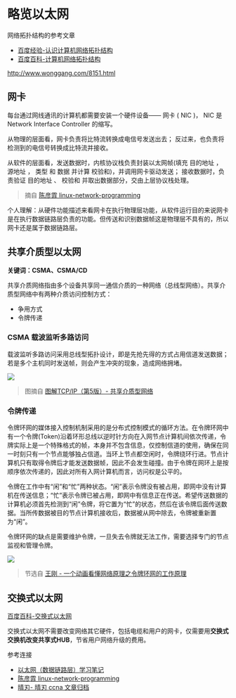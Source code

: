 # 略览以太网

网络拓扑结构的参考文章

* [百度经验-认识计算机网络拓扑结构](https://jingyan.baidu.com/article/09ea3ede69b7c4c0aede39d1.html)
* [百度百科-计算机网络拓扑结构](https://baike.baidu.com/item/%E8%AE%A1%E7%AE%97%E6%9C%BA%E7%BD%91%E7%BB%9C%E6%8B%93%E6%89%91%E7%BB%93%E6%9E%84/10230127)

http://www.wonggang.com/8151.html

## 网卡

每台通过网线通讯的计算机都需要安装一个硬件设备—— 网卡 ( NIC )， NIC 是 Network Interface Controller 的缩写。

从物理的层面看，网卡负责将比特流转换成电信号发送出去； 反过来，也负责将检测到的电信号转换成比特流并接收。

从软件的层面看，发送数据时，内核协议栈负责封装以太网帧(填充 目的地址 ， 源地址 ， 类型 和 数据 并计算 校验和)，并调用网卡驱动发送； 接收数据时，负责验证 目的地址 、 校验和 并取出数据部分，交由上层协议栈处理。

> 摘自 [陈彦霏 linux-network-programming](https://linux-network-programming.readthedocs.io/zh_CN/latest/protocols/ethernet.html)

个人理解：从硬件功能描述来看网卡在执行物理层功能，从软件运行目的来说网卡是在执行数据链路层负责的功能。但传送和识别数据帧这是物理层不具有的，所以网卡还是属于数据链路层。

## 共享介质型以太网

**关键词：CSMA、CSMA/CD**

共享介质网络指由多个设备共享同一通信介质的一种网络（总线型网络）。共享介质型网络中有两种介质访问控制方式：

* 争用方式
* 令牌传递

### CSMA 载波监听多路访问

载波监听多路访问采用总线型拓扑设计，即是先抢先得的方式占用信道发送数据；若是多个主机同时发送帧，则会产生冲突的现象，造成网络拥堵。

![](https://i.postimg.cc/vTvLFdBB/UyY.jpg)

> 图摘自 [ 图解TCP/IP（第5版）- 共享介质型网络](https://www.ituring.com.cn/book/miniarticle/42608)

### 令牌传递

令牌环网的媒体接入控制机制采用的是分布式控制模式的循环方法。在令牌环网中有一个令牌(Token)沿着环形总线以逆时针方向在入网节点计算机间依次传递，令牌实际上是一个特殊格式的帧，本身并不包含信息，仅控制信道的使用，确保在同一时刻只有一个节点能够独占信道。当环上节点都空闲时，令牌绕环行进。节点计算机只有取得令牌后才能发送数据帧，因此不会发生碰撞。由于令牌在网环上是按顺序依次传递的，因此对所有入网计算机而言，访问权是公平的。

令牌在工作中有“闲”和“忙”两种状态。“闲”表示令牌没有被占用，即网中没有计算机在传送信息；“忙”表示令牌已被占用，即网中有信息正在传送。希望传送数据的计算机必须首先检测到“闲”令牌，将它置为“忙”的状态，然后在该令牌后面传送数据。当所传数据被目的节点计算机接收后，数据被从网中除去，令牌被重新置为“闲”。

令牌环网的缺点是需要维护令牌，一旦失去令牌就无法工作，需要选择专门的节点监视和管理令牌。

![](https://i.postimg.cc/0yyRdjyn/15246473058058711fc585f.gif)

> 节选自 [王刚 - 一个动画看懂网络原理之令牌环网的工作原理](http://www.wonggang.com/8151.html)

## 交换式以太网

[百度百科-交换式以太网](https://baike.baidu.com/item/%E4%BA%A4%E6%8D%A2%E5%BC%8F%E4%BB%A5%E5%A4%AA%E7%BD%91/188374?fr=aladdin)

交换式以太网不需要改变网络其它硬件，包括电缆和用户的网卡，仅需要用**交换式交换机改变共享式HUB**，节省用户网络升级的费用。

参考连接

* [以太网（数据链路层）学习笔记](https://blog.csdn.net/u014492609/article/details/51285935)
* [陈彦霏 linux-network-programming](https://linux-network-programming.readthedocs.io/zh_CN/latest/protocols/ethernet.html)
* [晴刃- 晴刃 ccna 文章归档](https://www.qingsword.com/sitemap.html#ccna)
